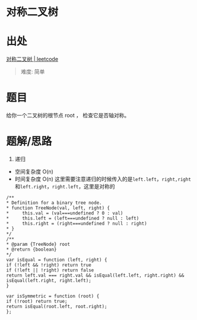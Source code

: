 # 对称二叉树

# 出处

[对称二叉树 | leetcode](https://leetcode-cn.com/problems/symmetric-tree/)

> 难度: 简单

# 题目
给你一个二叉树的根节点 root ， 检查它是否轴对称。

# 题解/思路

1. 递归

- 空间复杂度 O(n)
- 时间复杂度 O(n)
这里需要注意递归的时候传入的是`left.left`，`right,right`和`left.right`，`right.left`，这里是对称的
```
/**
* Definition for a binary tree node.
* function TreeNode(val, left, right) {
*     this.val = (val===undefined ? 0 : val)
*     this.left = (left===undefined ? null : left)
*     this.right = (right===undefined ? null : right)
* }
*/
/**
* @param {TreeNode} root
* @return {boolean}
*/
var isEqual = function (left, right) {
if (!left && !right) return true
if (!left || !right) return false
return left.val === right.val && isEqual(left.left, right.right) && isEqual(left.right, right.left);
}

var isSymmetric = function (root) {
if (!root) return true;
return isEqual(root.left, root.right);
};


```
